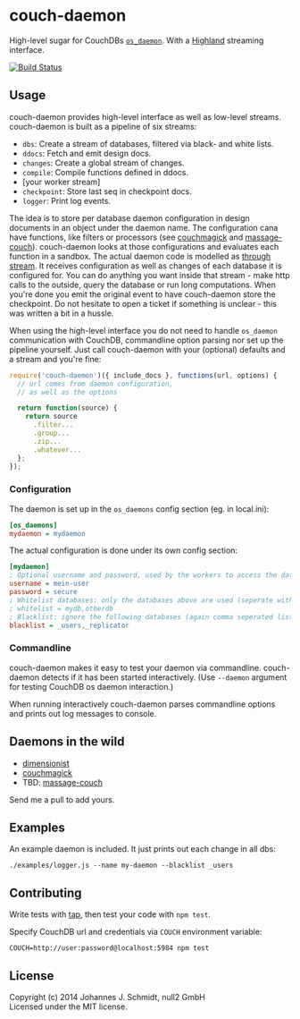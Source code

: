 # couch-daemon
High-level sugar for CouchDBs [`os_daemon`](http://docs.couchdb.org/en/latest/config/externals.html#os_daemons).
With a [Highland](http://highlandjs.org/) streaming interface.

[![Build Status](https://travis-ci.org/jo/couch-daemon.svg?branch=master)](https://travis-ci.org/jo/couch-daemon)

## Usage
couch-daemon provides high-level interface as well as low-level streams.
couch-daemon is built as a pipeline of six streams:

* `dbs`: Create a stream of databases, filtered via black- and white lists.
* `ddocs`: Fetch and emit design docs.
* `changes`: Create a global stream of changes.
* `compile`: Compile functions defined in ddocs.
* [your worker stream]
* `checkpoint`: Store last seq in checkpoint docs.
* `logger`: Print log events.

The idea is to store per database daemon configuration in design documents in an
object under the daemon name. The configuration cana have functions, like
filters or processors (see [couchmagick](https://github.com/jo/couchmagick) and
[massage-couch](https://github.com/jo/massage-couch)). couch-daemon looks at those configurations
and evaluates each function in a sandbox.
The actual daemon code is modelled as [through stream](http://highlandjs.org/#through).
It receives configuration as well as changes of each database it is configured
for. You can do anything you want inside that stream - make http calls to the outside,
query the database or run long computations. When you're done you emit the
original event to have couch-daemon store the checkpoint.
Do not hesitate to open a ticket if something is unclear - this was written a
bit in a hussle.

When using the high-level interface you do not need to handle `os_daemon` communication with
CouchDB, commandline option parsing nor set up the pipeline yourself. Just call
couch-daemon with your (optional) defaults and a stream and you're fine:
```js
require('couch-daemon')({ include_docs }, functions(url, options) {
  // url comes from daemon configuration,
  // as well as the options

  return function(source) {
    return source
      .filter...
      .group...
      .zip...
      .whatever...
  };
});
```

### Configuration
The daemon is set up in the `os_daemons` config section (eg. in local.ini):

```ini
[os_daemons]
mydaemon = mydaemon
```

The actual configuration is done under its own config section:
```ini
[mydaemon]
; Optional username and password, used by the workers to access the database
username = mein-user
password = secure
; Whitelist databases: only the databases above are used (seperate with comma)
; whitelist = mydb,otherdb
; Blacklist: ignore the following databases (again comma seperated list)
blacklist = _users,_replicator
```

### Commandline
couch-daemon makes it easy to test your daemon via commandline. couch-daemon
detects if it has been started interactively.
(Use `--daemon` argument for testing CouchDB os daemon interaction.)

When running interactively couch-daemon parses commandline options
and prints out log messages to console.


## Daemons in the wild
* [dimensionist](https://github.com/jo/dimensionist)
* [couchmagick](https://github.com/jo/couchmagick)
* TBD: [massage-couch](https://github.com/jo/massage-couch)

Send me a pull to add yours.

## Examples
An example daemon is included. It just prints out each change in all dbs:

```shell
./examples/logger.js --name my-daemon --blacklist _users
```

## Contributing
Write tests with [tap](https://github.com/isaacs/node-tap),
then test your code with `npm test`.

Specify CouchDB url and credentials via `COUCH` environment variable:
```shell
COUCH=http://user:password@localhost:5984 npm test
```

## License
Copyright (c) 2014 Johannes J. Schmidt, null2 GmbH  
Licensed under the MIT license.
